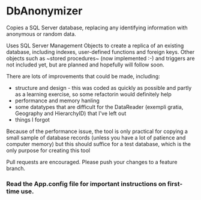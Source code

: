 # DbAnonymizer
Copies a SQL Server database, replacing any identifying information with anonymous or random data.

Uses SQL Server Management Objects to create a replica of an existing database, including indexes, user-defined functions and foreign keys.  Other objects such as ~stored procedures~ (now implemented :-) and triggers are not included yet, but are planned and hopefully will follow soon.

There are lots of improvements that could be made, including:
* structure and design - this was coded as quickly as possible and partly as a learning exercise, so some refactorin would definitely help
* performance and memory hanling
* some datatypes that are difficult for the DataReader (exempli gratia, Geography and HierarchyID) that I've left out
* things I forgot

Because of the performance issue, the tool is only practical for copying a small sample of database records (unless you have a lot of patience and computer memory) but this should suffice for a test database, which is the only purpose for creating this tool

Pull requests are encouraged.  Please push your changes to a feature branch.

### Read the App.config file for important instructions on first-time use.
